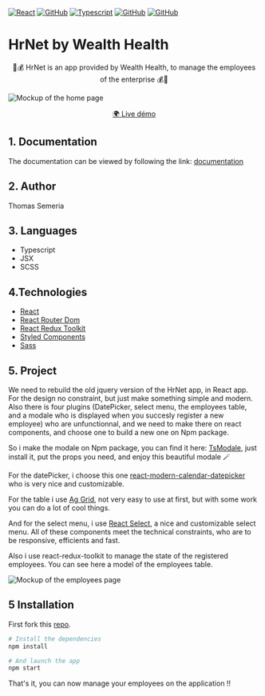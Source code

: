 [![React](https://img.shields.io/badge/React-20232A?style=for-the-badge&logo=react&logoColor=61DAFB)](https://reactjs.org/) [![GitHub](https://img.shields.io/badge/React_Router-CA4245?style=for-the-badge&logo=react-router&logoColor=white)](https://reactrouter.com/) [![Typescript](https://img.shields.io/badge/TYPESCRIPT-3466f0?style=for-the-badge&logo=typescript&logoColor=1c1275)](https://www.typescriptlang.org/) [![GitHub](https://img.shields.io/badge/JSX-4F4FD4?style=for-the-badge&logo=react&logoColor=61DAFB)](https://reactjs.org/docs/introducing-jsx.html) [![GitHub](https://img.shields.io/badge/Sass-CC6699?style=for-the-badge&logo=sass&logoColor=white)](https://sass-lang.com/) 


# HrNet by Wealth Health
<p align="center">
 💸💰 HrNet is an app provided by Wealth Health, to manage the employees of the enterprise 💰💸
</p>

![Mockup of the home page](https://i.imgur.com/IQ3tNUK.png)

<p align="center">
<a href="https://hrnetapp.netlify.app">🌍 Live démo
</a>
</p>


## 1. Documentation

The documentation can be viewed by following the link: [documentation](https://hrnetdoc.netlify.app/)

## 2. Author
Thomas Semeria

## 3. Languages
- Typescript
- JSX
- SCSS

## 4.Technologies
- [React](https://reactjs.org/)
- [React Router Dom](https://v5.reactrouter.com/web/guides/quick-start)
- [React Redux Toolkit](https://redux-toolkit.js.org/)
- [Styled Components](https://styled-components.com/)
- [Sass](https://sass-lang.com/)

## 5. Project

We need to rebuild the old jquery version of the HrNet app, in React app. For the design no constraint, but just make something simple and modern.
Also there is four plugins (DatePicker, select menu, the employees table, and a modale who is displayed when you succesly register a new employee) who are unfunctionnal, and we need to make there on react components, and choose one to build a new one on Npm package.

So i make the modale on Npm package, you can find it here: [TsModale](https://www.npmjs.com/package/tsmodale), just install it, put the props you need, and enjoy this beautiful modale 🪄

For the datePicker, i choose this one [react-modern-calendar-datepicker](https://kiarash-z.github.io/react-modern-calendar-datepicker/) who is very nice and customizable.

For the table i use [Ag Grid](https://www.ag-grid.com/), not very easy to use at first, but with some work you can do a lot of cool things.

And for the select menu, i use [React Select](https://react-select.com/home), a nice and customizable select menu.
 All of these components meet the technical constraints, who are to be responsive, efficients and fast.

Also i use react-redux-toolkit to manage the state of the registered employees.
You can see here a model of the employees table.

![Mockup of the employees page](https://i.imgur.com/nKb2MjO.png)


## 5 Installation

First fork this [repo](https://github.com/Ngc1987/hrnet).
```bash
# Install the dependencies
npm install

# And launch the app
npm start
```	

That's it, you can now manage your employees on the application !!
